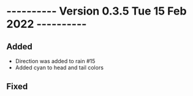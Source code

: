 # ---------- Version 0.3.5 Tue 15 Feb 2022 ----------

## Added

- Direction was added to rain #15
- Added cyan to head and tail colors


## Fixed
